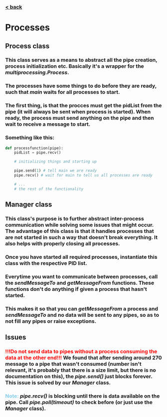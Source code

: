 ### [< back](../GuideForDocumentation.md)
# Processes

## Process class
### This class serves as a means to abstract all the pipe creation, process initialization etc. Basically it's a wrapper for the *multiprocessing.Process*.
### The processes have some things to do before they are ready, such that *main* waits for all processes to start.
### The first thing, is that the procces must get the pidList from the pipe (it will always be sent when process is started). When ready, the process must send anything on the pipe and then wait to receive a message to start.
### Something like this:
```Python
def processfunction(pipe):
    pidList = pipe.recv()

    # initializing things and starting up

    pipe.send(1) # tell main we are ready
    pipe.recv() # wait for main to tell us all processes are ready

    # ...
    # the rest of the functionality
```

## Manager class
### This class's purpose is to further abstract inter-process communication while solving some issues that might occur. The advantage of this class is that it handles processes that are not started in such a way that doesn't break everything. It also helps with properly closing all processes.
### Once you have started all required processes, instantiate this class with the respective PID list.
### Everytime you want to communicate between processes, call the *sendMessageTo* and *getMessageFrom* functions. These functions don't do anything if given a process that hasn't started. 
### This makes it so that you can *getMessageFrom* a process and *sendMessageTo* and no data will be sent to any pipes, so as to not fill any pipes or raise exceptions.

## Issues
### **<span style="color:red;">!!!Do not send data to pipes without a process consuming the data at the other end!!!</span>** We found that after sending around 270 message to a pipe that wasn't consumed (number isn't relevant, it's probably that there is a size limit, but there is no documentation on this), the *pipe.send()* just blocks forever. This issue is solved by our *Manager* class.
### **<span style="color:skyblue;">Note: </span>** *pipe.recv()* is blocking until there is data available on the pipe. Call *pipe.poll(timeout)* to check before (or just use the *Manager* class).